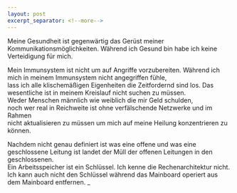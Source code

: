 ```yaml
---
layout: post
excerpt_separator: <!--more-->
---
```

Meine Gesundheit ist gegenwärtig das Gerüst meiner Kommunikationsmöglichkeiten.
Während ich Gesund bin habe ich keine Verteidigung für mich.

Mein Immunsystem ist nicht um auf Angriffe vorzubereiten.
Während ich mich in meinem Immunsystem nicht angegriffen fühle,<br/>
lass ich alle klischemäßigen Eigenheiten die Zeitfordernd sind los.
Das wesentliche ist in meinem Kreislauf nicht suchen zu müssen.<br/>
Weder Menschen männlich wie weiblich die mir Geld schulden,<br/>
noch wer real in Reichweite ist ohne verfälschende Netzwerke und im Rahmen<br/>
nicht aktualisieren zu müssen um mich auf meine Heilung konzentrieren zu können.

Nachdem nicht genau definiert ist was eine offene und was eine geschlossene
Leitung ist landet der Müll der offenen Leitungen in den geschlossenen.</br>
Ein Arbeitsspeicher ist ein Schlüssel. Ich kenne die Rechenarchitektur nicht.
Ich kann auch nicht den Schlüssel während das Mainboard operiert aus</br>
dem Mainboard entfernen. _
